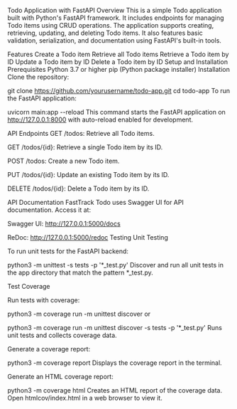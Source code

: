 Todo Application with FastAPI
Overview
This is a simple Todo application built with Python's FastAPI framework. It includes endpoints for managing Todo items using CRUD operations. The application supports creating, retrieving, updating, and deleting Todo items. It also features basic validation, serialization, and documentation using FastAPI's built-in tools.

Features
Create a Todo item
Retrieve all Todo items
Retrieve a Todo item by ID
Update a Todo item by ID
Delete a Todo item by ID
Setup and Installation
Prerequisites
Python 3.7 or higher
pip (Python package installer)
Installation
Clone the repository:

git clone https://github.com/yourusername/todo-app.git
cd todo-app
To run the FastAPI application:

uvicorn main:app --reload
This command starts the FastAPI application on http://127.0.0.1:8000 with auto-reload enabled for development.

API Endpoints
GET /todos: Retrieve all Todo items.

GET /todos/{id}: Retrieve a single Todo item by its ID.

POST /todos: Create a new Todo item.

PUT /todos/{id}: Update an existing Todo item by its ID.

DELETE /todos/{id}: Delete a Todo item by its ID.

API Documentation
FastTrack Todo uses Swagger UI for API documentation. Access it at:

Swagger UI: http://127.0.0.1:5000/docs

ReDoc: http://127.0.0.1:5000/redoc
Testing
Unit Testing

To run unit tests for the FastAPI backend:

python3 -m unittest -s tests -p '*_test.py'
Discover and run all unit tests in the app directory that match the pattern *_test.py.

Test Coverage

Run tests with coverage:

python3 -m coverage run -m unittest discover
or

python3 -m coverage run -m unittest discover -s tests -p '*_test.py'
Runs unit tests and collects coverage data.

Generate a coverage report:

python3 -m coverage report
Displays the coverage report in the terminal.

Generate an HTML coverage report:

python3 -m coverage html
Creates an HTML report of the coverage data. Open htmlcov/index.html in a web browser to view it.
